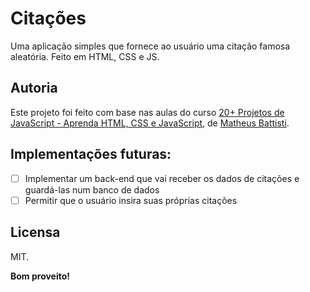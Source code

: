 # Citações

Uma aplicação simples que fornece ao usuário uma citação famosa aleatória. Feito em HTML, CSS e JS.

## Autoria

Este projeto foi feito com base nas aulas do curso 
[20+ Projetos de JavaScript - Aprenda HTML, CSS e JavaScript](https://www.udemy.com/course/20-projetos-de-javascript-aprenda-html-css-e-javascript/), 
de [Matheus Battisti](https://www.udemy.com/user/matheus-battisti/).

## Implementações futuras:

 - [ ] Implementar um back-end que vai receber os dados de citações e guardá-las num banco de dados
 - [ ] Permitir que o usuário insira suas próprias citações

## Licensa

MIT.

**Bom proveito!**
